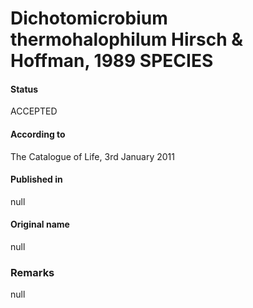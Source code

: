 # Dichotomicrobium thermohalophilum Hirsch & Hoffman, 1989 SPECIES

#### Status
ACCEPTED

#### According to
The Catalogue of Life, 3rd January 2011

#### Published in
null

#### Original name
null

### Remarks
null